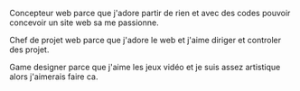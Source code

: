 Concepteur web parce que j'adore partir de rien et avec des codes pouvoir concevoir un site web sa me passionne.


Chef de projet web parce que j'adore le web et j'aime diriger et controler des projet.


Game designer parce que j'aime les jeux vidéo et je suis assez artistique alors j'aimerais faire ca.
